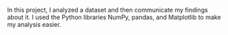 In this project, I analyzed a dataset and then communicate my findings about it. I used the Python libraries NumPy, pandas, and Matplotlib to make my analysis easier.